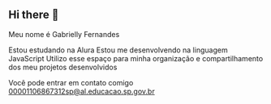 ## Hi there 👋
Meu nome é Gabrielly Fernandes

Estou estudando na Alura
Estou me desenvolvendo na linguagem JavaScript
Utilizo esse espaço para minha organização e compartilhamento dos meu projetos desenvolvidos

Você pode entrar em contato comigo
00001106867312sp@al.educacao.sp.gov.br

